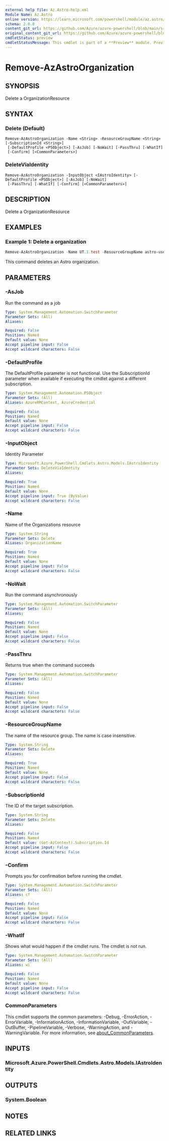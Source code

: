```yaml
---
external help file: Az.Astro-help.xml
Module Name: Az.Astro
online version: https://learn.microsoft.com/powershell/module/az.astro/remove-azastroorganization
schema: 2.0.0
content_git_url: https://github.com/Azure/azure-powershell/blob/main/src/Astro/Astro/help/Remove-AzAstroOrganization.md
original_content_git_url: https://github.com/Azure/azure-powershell/blob/main/src/Astro/Astro/help/Remove-AzAstroOrganization.md
cmdletStatus: preview
cmdletStatusMessage: This cmdlet is part of a **Preview** module. Preview versions aren't recommended for use in production environments. For more information, see https://aka.ms/azps-refstatus.
---
```


# Remove-AzAstroOrganization

## SYNOPSIS
Delete a OrganizationResource

## SYNTAX

### Delete (Default)
```
Remove-AzAstroOrganization -Name <String> -ResourceGroupName <String> [-SubscriptionId <String>]
 [-DefaultProfile <PSObject>] [-AsJob] [-NoWait] [-PassThru] [-WhatIf]
 [-Confirm] [<CommonParameters>]
```

### DeleteViaIdentity
```
Remove-AzAstroOrganization -InputObject <IAstroIdentity> [-DefaultProfile <PSObject>] [-AsJob] [-NoWait]
 [-PassThru] [-WhatIf] [-Confirm] [<CommonParameters>]
```

## DESCRIPTION
Delete a OrganizationResource

## EXAMPLES

### Example 1: Delete a organization
```powershell
Remove-AzAstroOrganization -Name UT.1.test -ResourceGroupName astro-user
```

This command deletes an Astro organization.

## PARAMETERS

### -AsJob
Run the command as a job

```yaml
Type: System.Management.Automation.SwitchParameter
Parameter Sets: (All)
Aliases:

Required: False
Position: Named
Default value: None
Accept pipeline input: False
Accept wildcard characters: False
```

### -DefaultProfile
The DefaultProfile parameter is not functional.
Use the SubscriptionId parameter when available if executing the cmdlet against a different subscription.

```yaml
Type: System.Management.Automation.PSObject
Parameter Sets: (All)
Aliases: AzureRMContext, AzureCredential

Required: False
Position: Named
Default value: None
Accept pipeline input: False
Accept wildcard characters: False
```

### -InputObject
Identity Parameter

```yaml
Type: Microsoft.Azure.PowerShell.Cmdlets.Astro.Models.IAstroIdentity
Parameter Sets: DeleteViaIdentity
Aliases:

Required: True
Position: Named
Default value: None
Accept pipeline input: True (ByValue)
Accept wildcard characters: False
```

### -Name
Name of the Organizations resource

```yaml
Type: System.String
Parameter Sets: Delete
Aliases: OrganizationName

Required: True
Position: Named
Default value: None
Accept pipeline input: False
Accept wildcard characters: False
```

### -NoWait
Run the command asynchronously

```yaml
Type: System.Management.Automation.SwitchParameter
Parameter Sets: (All)
Aliases:

Required: False
Position: Named
Default value: None
Accept pipeline input: False
Accept wildcard characters: False
```

### -PassThru
Returns true when the command succeeds

```yaml
Type: System.Management.Automation.SwitchParameter
Parameter Sets: (All)
Aliases:

Required: False
Position: Named
Default value: None
Accept pipeline input: False
Accept wildcard characters: False
```

### -ResourceGroupName
The name of the resource group.
The name is case insensitive.

```yaml
Type: System.String
Parameter Sets: Delete
Aliases:

Required: True
Position: Named
Default value: None
Accept pipeline input: False
Accept wildcard characters: False
```

### -SubscriptionId
The ID of the target subscription.

```yaml
Type: System.String
Parameter Sets: Delete
Aliases:

Required: False
Position: Named
Default value: (Get-AzContext).Subscription.Id
Accept pipeline input: False
Accept wildcard characters: False
```

### -Confirm
Prompts you for confirmation before running the cmdlet.

```yaml
Type: System.Management.Automation.SwitchParameter
Parameter Sets: (All)
Aliases: cf

Required: False
Position: Named
Default value: None
Accept pipeline input: False
Accept wildcard characters: False
```

### -WhatIf
Shows what would happen if the cmdlet runs.
The cmdlet is not run.

```yaml
Type: System.Management.Automation.SwitchParameter
Parameter Sets: (All)
Aliases: wi

Required: False
Position: Named
Default value: None
Accept pipeline input: False
Accept wildcard characters: False
```

### CommonParameters
This cmdlet supports the common parameters: -Debug, -ErrorAction, -ErrorVariable, -InformationAction, -InformationVariable, -OutVariable, -OutBuffer, -PipelineVariable, -Verbose, -WarningAction, and -WarningVariable. For more information, see [about_CommonParameters](http://go.microsoft.com/fwlink/?LinkID=113216).

## INPUTS

### Microsoft.Azure.PowerShell.Cmdlets.Astro.Models.IAstroIdentity

## OUTPUTS

### System.Boolean

## NOTES

## RELATED LINKS
